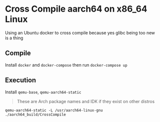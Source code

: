 # Cross Compile aarch64 on x86_64 Linux

Using an Ubuntu docker to cross compile because yes glibc being too new is a thing

## Compile

Install `docker` and `docker-compose` then run `docker-compose up`

## Execution

Install `qemu-base`, `qemu-aarch64-static`

> These are Arch package names and IDK if they exist on other distros

```
qemu-aarch64-static -L /usr/aarch64-linux-gnu ./aarch64_build/CrossCompile
```